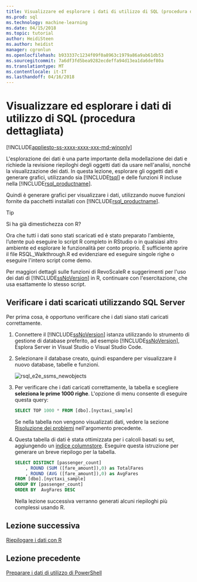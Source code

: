 ```yaml
---
title: Visualizzare ed esplorare i dati di utilizzo di SQL (procedura dettagliata) | Documenti Microsoft
ms.prod: sql
ms.technology: machine-learning
ms.date: 04/15/2018
ms.topic: tutorial
author: HeidiSteen
ms.author: heidist
manager: cgronlun
ms.openlocfilehash: b933337c1234f09f0a8963c1979a86a9ab61db53
ms.sourcegitcommit: 7a6df3fd5bea9282ecdeffa94d13ea1da6def80a
ms.translationtype: MT
ms.contentlocale: it-IT
ms.lasthandoff: 04/16/2018
---
```

# <a name="view-and-explore-the-data-using-sql-walkthrough"></a>Visualizzare ed esplorare i dati di utilizzo di SQL (procedura dettagliata)
[!INCLUDE[appliesto-ss-xxxx-xxxx-xxx-md-winonly](../../includes/appliesto-ss-xxxx-xxxx-xxx-md-winonly.md)]

L'esplorazione dei dati è una parte importante della modellazione dei dati e richiede la revisione riepiloghi degli oggetti dati da usare nell'analisi, nonché la visualizzazione dei dati. In questa lezione, esplorare gli oggetti dati e generare grafici, utilizzando sia [!INCLUDE[tsql](../../includes/tsql-md.md)] e delle funzioni R incluse nella [!INCLUDE[rsql_productname](../../includes/rsql-productname-md.md)].

Quindi è generare grafici per visualizzare i dati, utilizzando nuove funzioni fornite da pacchetti installati con [!INCLUDE[rsql_productname](../../includes/rsql-productname-md.md)].

> [!TIP]
> Si ha già dimestichezza con R?
>   
> Ora che tutti i dati sono stati scaricati ed è stato preparato l'ambiente, l’utente può eseguire lo script R completo in RStudio o in qualsiasi altro ambiente ed esplorare le funzionalità per conto proprio. È sufficiente aprire il file RSQL_Walkthrough.R ed evidenziare ed eseguire singole righe o eseguire l'intero script come demo.
>   
> Per maggiori dettagli sulle funzioni di RevoScaleR e suggerimenti per l'uso dei dati di [!INCLUDE[ssNoVersion](../../includes/ssnoversion-md.md)] in R, continuare con l'esercitazione, che usa esattamente lo stesso script.

## <a name="verify-downloaded-data-using-sql-server"></a>Verificare i dati scaricati utilizzando SQL Server

Per prima cosa, è opportuno verificare che i dati siano stati caricati correttamente.

1. Connettere il [!INCLUDE[ssNoVersion](../../includes/ssnoversion-md.md)] istanza utilizzando lo strumento di gestione di database preferito, ad esempio [!INCLUDE[ssNoVersion](../../includes/ssnoversion-md.md)], Esplora Server in Visual Studio o Visual Studio Code.

2. Selezionare il database creato, quindi espandere per visualizzare il nuovo database, tabelle e funzioni.
  
    ![rsql_e2e_ssms_newobjects](media/rsql-e2e-ssms-newobjects.PNG)
  
3.  Per verificare che i dati caricati correttamente, la tabella e scegliere **seleziona le prime 1000 righe**. L'opzione di menu consente di eseguire questa query:

    ```SQL
    SELECT TOP 1000 * FROM [dbo].[nyctaxi_sample]
    ```
    Se nella tabella non vengono visualizzati dati, vedere la sezione [Risoluzione dei problemi](walkthrough-prepare-the-data.md) nell'argomento precedente.

4. Questa tabella di dati è stata ottimizzata per i calcoli basati su set, aggiungendo un [indice columnstore](../../relational-databases/indexes/columnstore-indexes-overview.md). Eseguire questa istruzione per generare un breve riepilogo per la tabella.

    ```SQL
    SELECT DISTINCT [passenger_count]
        , ROUND (SUM ([fare_amount]),0) as TotalFares
        , ROUND (AVG ([fare_amount]),0) as AvgFares
    FROM [dbo].[nyctaxi_sample]
    GROUP BY [passenger_count]
    ORDER BY  AvgFares DESC
    ````
    Nella lezione successiva verranno generati alcuni riepiloghi più complessi usando R.

## <a name="next-lesson"></a>Lezione successiva

[Riepilogare i dati con R](walkthrough-view-and-summarize-data-using-r.md)

## <a name="previous-lesson"></a>Lezione precedente

[Preparare i dati di utilizzo di PowerShell](walkthrough-prepare-the-data.md)
